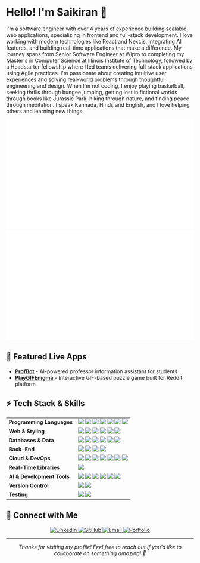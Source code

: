 # Hello! I'm Saikiran 👋

I'm a software engineer with over 4 years of experience building scalable web applications, specializing in frontend and full-stack development. I love working with modern technologies like React and Next.js, integrating AI features, and building real-time applications that make a difference. My journey spans from Senior Software Engineer at Wipro to completing my Master's in Computer Science at Illinois Institute of Technology, followed by a Headstarter fellowship where I led teams delivering full-stack applications using Agile practices. I'm passionate about creating intuitive user experiences and solving real-world problems through thoughtful engineering and design. When I'm not coding, I enjoy playing basketball, seeking thrills through bungee jumping, getting lost in fictional worlds through books like Jurassic Park, hiking through nature, and finding peace through meditation. I speak Kannada, Hindi, and English, and I love helping others and learning new things.

![](https://raw.githubusercontent.com/saikiransomanagoudar/github-stats/master/generated/overview.svg)
![](https://raw.githubusercontent.com/saikiransomanagoudar/github-stats/master/generated/languages.svg)

## 🚀 Featured Live Apps

<!-- <div align="center"> -->
<!--   <a href="https://www.reddit.com/r/PlayGIFEnigma/" target="_blank"> -->
<!--     <img src="https://img.shields.io/badge/GIF Enigma-FF4500?style=for-the-badge&logo=reddit&logoColor=white" alt="PlayGIFEnigma"/> -->
<!--   </a> -->
<!--   <a href="https://prof-bot.vercel.app/" target="_blank"> -->
<!--     <img src="https://img.shields.io/badge/ProfBot-000000?style=for-the-badge&logo=vercel&logoColor=white" alt="ProfBot"/> -->
<!--   </a> -->
<!-- </div> -->

<!-- **Live Apps:** -->
- **[ProfBot](https://prof-bot.vercel.app/)** - AI-powered professor information assistant for students
- **[PlayGIFEnigma](https://www.reddit.com/r/PlayGIFEnigma/)** - Interactive GIF-based puzzle game built for Reddit platform

<!-- ## 🚀 What I'm Currently Up To -->

<!-- - 🔭 **Currently working on**: AI-powered web applications with Next.js and LangChain -->
<!-- - 🌱 **Learning**: Advanced cloud architecture patterns and microservices design -->
<!-- - 👯 **Looking to collaborate on**: Open source projects involving AI/ML integration -->
<!-- - 💬 **Ask me about**: React, Node.js, AWS, or building scalable web applications -->
<!-- - ⚡ **Fun fact**: I love solving complex problems and turning coffee into code! ☕ -->

## ⚡ Tech Stack & Skills

<table>
  <tr>
    <td><b>Programming Languages</b></td>
    <td>
      <img src="https://img.shields.io/badge/JavaScript-%23323330.svg?style=flat-square&logo=javascript&logoColor=%23F7DF1E"/>
      <img src="https://img.shields.io/badge/TypeScript-%23007ACC.svg?style=flat-square&logo=typescript&logoColor=white"/>
      <img src="https://img.shields.io/badge/Java-%23ED8B00.svg?style=flat-square&logo=openjdk&logoColor=white"/>
      <img src="https://img.shields.io/badge/Python-3670A0?style=flat-square&logo=python&logoColor=ffdd54"/>
      <img src="https://img.shields.io/badge/C-%2300599C.svg?style=flat-square&logo=c&logoColor=white"/>
      <img src="https://img.shields.io/badge/GraphQL-E10098.svg?style=flat-square&logo=graphql&logoColor=white"/>
      <img src="https://img.shields.io/badge/SQL-336791.svg?style=flat-square&logo=postgresql&logoColor=white"/>
<!--  <img src="https://img.shields.io/badge/Dart-0175C2.svg?style=flat-square&logo=dart&logoColor=white"/> -->
    </td>
  </tr>

  <tr>
    <td><b>Web & Styling</b></td>
    <td>
      <img src="https://img.shields.io/badge/React-%2320232a.svg?style=flat-square&logo=react&logoColor=%2361DAFB"/>
      <img src="https://img.shields.io/badge/Redux-764ABC?style=flat-square&logo=redux&logoColor=white"/>
      <img src="https://img.shields.io/badge/Next.js-000000?style=flat-square&logo=next.js&logoColor=white"/>
<!--       <img src="https://img.shields.io/badge/Flutter-02569B.svg?style=flat-square&logo=flutter&logoColor=white"/> -->
      <img src="https://img.shields.io/badge/HTML5-%23E34F26.svg?style=flat-square&logo=html5&logoColor=white"/>
      <img src="https://img.shields.io/badge/CSS3-%231572B6.svg?style=flat-square&logo=css3&logoColor=white"/>
      <img src="https://img.shields.io/badge/Tailwind CSS-38B2AC.svg?style=flat-square&logo=tailwind-css&logoColor=white"/>
<!--       <img src="https://img.shields.io/badge/MaterialUI-0081CB.svg?style=flat-square&logo=MUI&logoColor=white"/> -->
    </td>
  </tr>

  <tr>
    <td><b>Databases & Data</b></td>
    <td>
      <img src="https://img.shields.io/badge/MySQL-005C84.svg?style=flat-square&logo=mysql&logoColor=white"/>
      <img src="https://img.shields.io/badge/PostgreSQL-%23336791.svg?style=flat-square&logo=postgresql&logoColor=white"/>
      <img src="https://img.shields.io/badge/NoSQL (MongoDB)-%234ea94b.svg?style=flat-square&logo=mongodb&logoColor=white"/>
      <img src="https://img.shields.io/badge/Redis-DC382D.svg?style=flat-square&logo=redis&logoColor=white"/>
      <img src="https://img.shields.io/badge/XML-FF6600.svg?style=flat-square&logo=xml&logoColor=white"/>
      <img src="https://img.shields.io/badge/JSON-000000.svg?style=flat-square&logo=json&logoColor=white"/>
<!--  <img src="https://img.shields.io/badge/Firebase-%23039BE5.svg?style=flat-square&logo=firebase"/> -->
    </td>
  </tr>

  <tr>
    <td><b>Back-End</b></td>
    <td>
      <img src="https://img.shields.io/badge/Flask-%23000000.svg?style=flat-square&logo=flask&logoColor=white"/>
      <img src="https://img.shields.io/badge/Node.js-43853D?style=flat-square&logo=node.js&logoColor=white"/>
      <img src="https://img.shields.io/badge/FastAPI-009688?style=flat-square&logo=fastapi&logoColor=white"/>
      <img src="https://img.shields.io/badge/Java Servlets-ED8B00.svg?style=flat-square&logo=java&logoColor=white"/>
    </td>
  </tr>

  <tr>
    <td><b>Cloud & DevOps</b></td>
    <td>
      <img src="https://img.shields.io/badge/Amazon AWS-232F3E?style=flat-square&logo=amazon-aws&logoColor=white"/>
      <img src="https://img.shields.io/badge/EC2-FF9900.svg?style=flat-square&logo=amazon-ec2&logoColor=white"/>
      <img src="https://img.shields.io/badge/S3-569A31.svg?style=flat-square&logo=amazon-s3&logoColor=white"/>
      <img src="https://img.shields.io/badge/RDS-527FFF.svg?style=flat-square&logo=amazon-rds&logoColor=white"/>
      <img src="https://img.shields.io/badge/DynamoDB-4053D6.svg?style=flat-square&logo=amazon-dynamodb&logoColor=white"/>
      <img src="https://img.shields.io/badge/CodeBuild-FF9900.svg?style=flat-square&logo=amazon-aws&logoColor=white"/>
      <img src="https://img.shields.io/badge/CloudWatch-FF4F8B.svg?style=flat-square&logo=amazon-cloudwatch&logoColor=white"/>
    </td>
  </tr>

<!--  <tr> -->
<!--     <td><b>Machine Learning Libraries</b></td> -->
<!--     <td> -->
<!--       <img src="https://img.shields.io/badge/Keras-D00000.svg?style=flat-square&logo=keras&logoColor=white"/> -->
<!--       <img src="https://img.shields.io/badge/TensorFlow-%23FF6F00.svg?style=flat-square&logo=tensorflow&logoColor=white"/> -->
<!--       <img src="https://img.shields.io/badge/Pandas-150458?style=flat-square&logo=pandas&logoColor=white"/> -->
<!--       <img src="https://img.shields.io/badge/Numpy-013243?style=flat-square&logo=numpy&logoColor=white"/> -->
<!--       <img src="https://img.shields.io/badge/Scikit--Learn-F7931E.svg?style=flat-square&logo=scikit-learn&logoColor=white"/> -->
<!--       <img src="https://img.shields.io/badge/Matplotlib-013220?style=flat-square&logo=matplotlib&logoColor=white"/> -->
<!--     </td> -->
<!--   </tr> -->

  <tr>
    <td><b>Real-Time Libraries</b></td>
    <td>
      <img src="https://img.shields.io/badge/Socket.IO-%23010101.svg?style=flat-square&logo=socketdotio&logoColor=white"/>
    </td>
  </tr>

  <tr>
    <td><b>AI & Development Tools</b></td>
    <td>
      <img src="https://img.shields.io/badge/OpenAI-412991?style=flat-square&logo=openai&logoColor=white"/>
      <img src="https://img.shields.io/badge/LangChain-1C3C3C.svg?style=flat-square&logo=langchain&logoColor=white"/>
<!--       <img src="https://img.shields.io/badge/LangGraph-0088CC.svg?style=flat-square&logoColor=white&labelColor=000000&label=LangGraph"/> -->
      <img src="https://img.shields.io/badge/Linux-FCC624.svg?style=flat-square&logo=linux&logoColor=black"/>
      <img src="https://img.shields.io/badge/Docker-2496ED.svg?style=flat-square&logo=docker&logoColor=white"/>
      <img src="https://img.shields.io/badge/Elasticsearch-005571.svg?style=flat-square&logo=elasticsearch&logoColor=white"/>
      <img src="https://img.shields.io/badge/PowerShell-5391FE.svg?style=flat-square&logo=powershell&logoColor=white"/>
<!--       <img src="https://img.shields.io/badge/Splunk-000000.svg?style=flat-square&logo=splunk&logoColor=white"/> -->
<!--       <img src="https://img.shields.io/badge/Hadoop-66CCFF.svg?style=flat-square&logo=apachehadoop&logoColor=black"/>
      <img src="https://img.shields.io/badge/Apache%20Spark-E25A1C.svg?style=flat-square&logo=apachespark&logoColor=white"/> -->
    </td>
  </tr>
  
<!--  <tr> -->
<!--     <td><b>Cloud & DevOps</b></td> -->
<!--     <td> -->
<!--       <img src="https://img.shields.io/badge/Amazon_AWS-232F3E?style=flat-square&logo=amazon-aws&logoColor=white"/> -->
<!--       <img src="https://img.shields.io/badge/Kubernetes-326ce5.svg?style=flat-square&logo=kubernetes&logoColor=white"/> -->
<!--       <img src="https://img.shields.io/badge/Jenkins-D24939.svg?style=flat-square&logo=jenkins&logoColor=white"/> -->
<!--       <img src="https://img.shields.io/badge/Maven-C71A36.svg?style=flat-square&logo=apache-maven&logoColor=white"/> -->
<!--       <img src="https://img.shields.io/badge/Powershell-5391FE.svg?style=flat-square&logo=powershell&logoColor=white"/> -->
<!--     </td> -->
<!--   </tr> -->

  <tr>
    <td><b>Version Control</b></td>
    <td>
      <img src="https://img.shields.io/badge/Github-181717.svg?style=flat-square&logo=github&logoColor=white"/>
<!--       <img src="https://img.shields.io/badge/Bitbucket-0747a6.svg?style=flat-square&logo=bitbucket&logoColor=white"/> -->
      <img src="https://img.shields.io/badge/JIRA-0052CC.svg?style=flat-square&logo=jira&logoColor=white"/>
<!--       <img src="https://img.shields.io/badge/XL%20Release-2496ED.svg?style=flat-square&logoColor=white&labelColor=000000&label=XL%20Release"/> -->
    </td>
  </tr>

  <tr>
    <td><b>Testing</b></td>
    <td>
<!--       <img src="https://img.shields.io/badge/JUnit-25A162.svg?style=flat-square&logo=junit5&logoColor=white"/> -->
      <img src="https://img.shields.io/badge/Selenium-43B02A.svg?style=flat-square&logo=selenium&logoColor=white"/>
<!--       <img src="https://img.shields.io/badge/React%20Testing%20Library-%23CC6699.svg?style=flat-square&logo=testing-library&logoColor=white"/> -->
      <img src="https://img.shields.io/badge/Cypress-17202C.svg?style=flat-square&logo=cypress&logoColor=white"/>
<!--       <img src="https://img.shields.io/badge/Jest-C21325?style=flat-square&logo=jest&logoColor=white"/> -->
    </td>
  </tr>
</table>

<!-- ## 🎯 Recent Projects & Contributions -->

<!-- <div align="center"> -->
<!--  <img src="https://github-readme-stats.vercel.app/api?username=saikiransomanagoudar&show_icons=true&theme=dark&hide_border=true&count_private=true" alt="GitHub Stats" /> -->
<!--  <img src="https://github-readme-stats.vercel.app/api/top-langs/?username=saikiransomanagoudar&layout=compact&theme=dark&hide_border=true" alt="Top Languages" /> -->
<!-- </div> -->

<!-- ## 🎯 Professional Highlights -->

<!-- - 🚀 **4+ years** of experience in full-stack development -->
<!-- - 🎓 **Master's (M.A.S.) in Computer Science** from Illinois Institute of Technology -->
<!-- - 💼 **Senior Software Engineer** at Wipro with enterprise-scale experience -->
<!-- - 🤖 **AI Integration Specialist** - Built chatbots with OpenAI API and LangChain -->
<!-- - ☁️ **Cloud Migration Expert** - Led AWS hybrid cloud migration for 30+ applications -->
<!-- - 📈 **Performance Optimizer** - Achieved 15% faster page loads and 20% increased user engagement -->

## 🔗 Connect with Me

<div align="center">
  <a href="https://linkedin.com/in/saikiran-somanagoudar" target="_blank">
    <img src="https://img.shields.io/badge/LinkedIn-0077B5?style=for-the-badge&logo=linkedin&logoColor=white" alt="LinkedIn"/>
  </a>
  <a href="https://github.com/saikiransomanagoudar" target="_blank">
    <img src="https://img.shields.io/badge/GitHub-100000?style=for-the-badge&logo=github&logoColor=white" alt="GitHub"/>
  </a>
  <a href="mailto:saikiran.somanagoudar@gmail.com" target="_blank">
    <img src="https://img.shields.io/badge/Email-D14836?style=for-the-badge&logo=gmail&logoColor=white" alt="Email"/>
  </a>
  <a href="https://saikiran-portfolio.vercel.app" target="_blank">
    <img src="https://img.shields.io/badge/Portfolio-000000?style=for-the-badge&logo=react&logoColor=white" alt="Portfolio"/>
  </a>
</div>

---

<!-- <div align="center"> -->
<!--   <img src="https://komarev.com/ghpvc/?username=saikiransomanagoudar&label=Profile%20views&color=0e75b6&style=flat" alt="Profile Views" /> -->
<!-- </div> -->

<div align="center">
  <i>Thanks for visiting my profile! Feel free to reach out if you'd like to collaborate on something amazing! 🚀</i>
</div>
